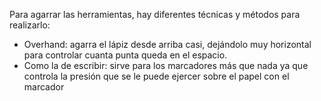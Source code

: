 Para agarrar las herramientas, hay diferentes técnicas y métodos para realizarlo:
+ Overhand: agarra el lápiz desde arriba casi, dejándolo muy horizontal para controlar cuanta punta queda en el espacio.
+ Como la de escribir: sirve para los marcadores más que nada ya que controla la presión que se le puede ejercer sobre el papel con el marcador

